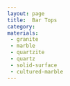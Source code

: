```yaml
---
layout: page
title:  Bar Tops
category: 
materials:
 - granite
 - marble
 - quartzite
 - quartz
 - solid-surface
 - cultured-marble
---
```

